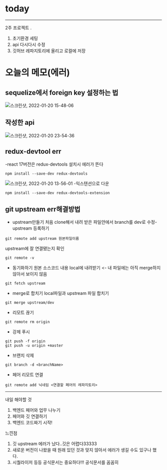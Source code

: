 # today

-----------------
2주 프로젝트 .
1. 초기환경 세팅
2. api 다시다시 수정
3. 깃허브 레파지토리에 올리고 로컬에 저장 

# 오늘의 메모(에러)
## sequelize에서 foreign key 설정하는 법
![스크린샷, 2022-01-20 15-48-06](https://user-images.githubusercontent.com/85835359/150362373-b71cbdd3-f189-438d-84b7-7d2aa78f4adc.png)

## 작성한 api
![스크린샷, 2022-01-20 23-54-36](https://user-images.githubusercontent.com/85835359/150362750-03212107-87ce-4e2b-9c18-4da1d35d1e4b.png)

## redux-devtool err
-react 17버전은 redux-devtools 설치시 에러가 뜬다
```
npm install --save-dev redux-devtools
```
![스크린샷, 2022-01-20 13-56-01](https://user-images.githubusercontent.com/85835359/150366021-7d6fb6f3-8793-49ca-8c5b-5821ef30749f.png)
-익스텐션으로 다운
```
npm install --save-dev redux-devtools-extension
```

## git upstream err해결방법
- upstream만들기
처음 clone해서 내려 받은 파일안에서 branch를 dev로 수정-upstream 등록하기
```
git remote add upstream 원본파일이름
```
upstream에 잘 연결됐는지 확인
```
git remote -v
```

- 동기화하기
원본 소스코드 내용 local에 내려받기 <- 내 파일에는 아직 merge하지 않아서 보이지 않음
```
git fetch upstream
```
- merge로 합치기
local파일과 upstream 파일 합치기
```
git merge upstream/dev
```
- 리모트 끊기
```
git remote rm origin
```
- 강제 푸시
```
git push -f origin
git push -u origin +master
```
- 브랜치 삭제
```
git branch -d <branchName>
```
- 페어 리모트 연결
```
git remote add 닉네임 <연결할 페어의 레파지토리>
```


---

내일 해야할 것
1. 백엔드 페어와 업무 나누기
2. 페어와 깃 연결하기
3. 백엔드 코드짜기 시작!


느낀점
1. 깃 upstream 에러가 났다..깃은 어렵다33333
2. 새로운 버전이 나왔을 때 원래 있던 것과 맞지 않아서 에러가 생길 수도 있구나 했다.
3. 시퀄라이저 등등 공식문서는 중요하다!!! 공식문서를 꼼꼼히 
